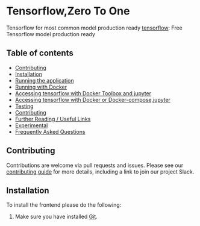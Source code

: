 Tensorflow,Zero To One
========

Tensorflow for most common model production ready  [tensorflow](https://github.com/evalsocket/tensorflow/): Free Tensorflow model production ready 

## Table of contents

- [Contributing](#contributing)
- [Installation](#installation)
- [Running the application](#running-the-application)
- [Running with Docker](#running-with-docker)
- [Accessing tensorflow with Docker Toolbox and jupyter](#accessing-tensorflow-with-docker-toolbox)
- [Accessing tensorflow with Docker or Docker-compose,jupyter](#accessing-hospitalrun-with-docker-or-docker-compose)
- [Testing](#testing)
- [Contributing](#contributing-1)
- [Further Reading / Useful Links](#further-reading--useful-links)
- [Experimental](#experimental)
- [Frequently Asked Questions](#frequently-asked-questions)

## Contributing

Contributions are welcome via pull requests and issues.  Please see our [contributing guide](https://github.com/evalsocket/tensorflow/blob/master/.github/CONTRIBUTING.md) for more details, including a link to join our project Slack.

## Installation
To install the frontend please do the following:

1. Make sure you have installed [Git](https://github.com/evalsocket/tensorflow.git).



